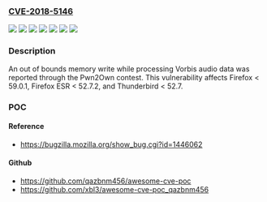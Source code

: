 ### [CVE-2018-5146](https://cve.mitre.org/cgi-bin/cvename.cgi?name=CVE-2018-5146)
![](https://img.shields.io/static/v1?label=Product&message=Firefox%20ESR&color=blue)
![](https://img.shields.io/static/v1?label=Product&message=Firefox&color=blue)
![](https://img.shields.io/static/v1?label=Product&message=Thunderbird&color=blue)
![](https://img.shields.io/static/v1?label=Version&message=%3C%2052.7%20&color=brighgreen)
![](https://img.shields.io/static/v1?label=Version&message=%3C%2052.7.2%20&color=brighgreen)
![](https://img.shields.io/static/v1?label=Version&message=%3C%2059.0.1%20&color=brighgreen)
![](https://img.shields.io/static/v1?label=Vulnerability&message=Out%20of%20bounds%20memory%20write%20in%20libvorbis&color=brighgreen)

### Description

An out of bounds memory write while processing Vorbis audio data was reported through the Pwn2Own contest. This vulnerability affects Firefox < 59.0.1, Firefox ESR < 52.7.2, and Thunderbird < 52.7.

### POC

#### Reference
- https://bugzilla.mozilla.org/show_bug.cgi?id=1446062

#### Github
- https://github.com/qazbnm456/awesome-cve-poc
- https://github.com/xbl3/awesome-cve-poc_qazbnm456

